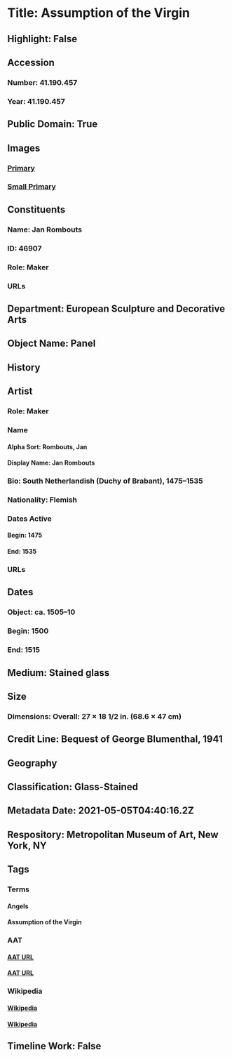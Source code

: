 # Title: Assumption of the Virgin
## Highlight: False
## Accession
### Number: 41.190.457
### Year: 41.190.457
## Public Domain: True
## Images
### [Primary](https://images.metmuseum.org/CRDImages/es/original/ES5203.jpg)
### [Small Primary](https://images.metmuseum.org/CRDImages/es/web-large/ES5203.jpg)
## Constituents
### Name: Jan Rombouts
### ID: 46907
### Role: Maker
### URLs
## Department: European Sculpture and Decorative Arts
## Object Name: Panel
## History
## Artist
### Role: Maker
### Name
#### Alpha Sort: Rombouts, Jan
#### Display Name: Jan Rombouts
### Bio: South Netherlandish (Duchy of Brabant), 1475–1535
### Nationality: Flemish
### Dates Active
#### Begin: 1475
#### End: 1535
### URLs
## Dates
### Object: ca. 1505–10
### Begin: 1500
### End: 1515
## Medium: Stained glass
## Size
### Dimensions: Overall: 27 × 18 1/2 in. (68.6 × 47 cm)
## Credit Line: Bequest of George Blumenthal, 1941
## Geography
## Classification: Glass-Stained
## Metadata Date: 2021-05-05T04:40:16.2Z
## Respository: Metropolitan Museum of Art, New York, NY
## Tags
### Terms
#### Angels
#### Assumption of the Virgin
### AAT
#### [AAT URL](http://vocab.getty.edu/page/aat/300379004)
#### [AAT URL](http://vocab.getty.edu/page/ia/901001007)
### Wikipedia
#### [Wikipedia]()
#### [Wikipedia]()
## Timeline Work: False